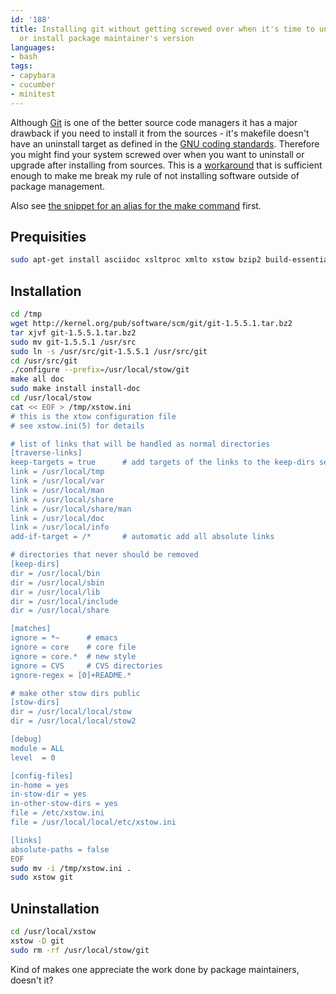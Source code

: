 ```yaml
---
id: '188'
title: Installing git without getting screwed over when it's time to uninstall, upgrade
  or install package maintainer's version
languages:
- bash
tags:
- capybara
- cucumber
- minitest
---
```

Although [Git](http://git.or.cz/) is one of the better source code managers it has a major drawback if you need to install it from the sources - it's makefile doesn't have an uninstall target as defined in the [GNU coding standards](http://www.gnu.org/prep/standards/html_node/Standard-Targets.html). Therefore you might find your system screwed over when you want to uninstall or upgrade after installing from sources. This is a [workaround](http://kerneltrap.org/mailarchive/git/2007/7/18/251958) that is sufficient enough to make me break my rule of not installing software outside of package management.

Also see [the snippet for an alias for the make command](http://snippets.aktagon.com/snippets/195-Nifty-alias-for-the-make-command-to-create-an-optimal-amount-of-processes-depending-on-the-number-of-CPU-s-you-have) first.

Prequisities
------------


```bash
sudo apt-get install asciidoc xsltproc xmlto xstow bzip2 build-essential zlib1g-dev tcl8.4
```
    

Installation
------------


```bash
cd /tmp
wget http://kernel.org/pub/software/scm/git/git-1.5.5.1.tar.bz2
tar xjvf git-1.5.5.1.tar.bz2
sudo mv git-1.5.5.1 /usr/src
sudo ln -s /usr/src/git-1.5.5.1 /usr/src/git
cd /usr/src/git
./configure --prefix=/usr/local/stow/git
make all doc
sudo make install install-doc
cd /usr/local/stow
cat << EOF > /tmp/xstow.ini
# this is the xtow configuration file
# see xstow.ini(5) for details

# list of links that will be handled as normal directories
[traverse-links] 
keep-targets = true      # add targets of the links to the keep-dirs section
link = /usr/local/tmp
link = /usr/local/var
link = /usr/local/man
link = /usr/local/share
link = /usr/local/share/man
link = /usr/local/doc
link = /usr/local/info
add-if-target = /*       # automatic add all absolute links

# directories that never should be removed
[keep-dirs]
dir = /usr/local/bin
dir = /usr/local/sbin
dir = /usr/local/lib
dir = /usr/local/include
dir = /usr/local/share

[matches]
ignore = *~      # emacs
ignore = core    # core file
ignore = core.*  # new style
ignore = CVS     # CVS directories
ignore-regex = [0]+README.*

# make other stow dirs public
[stow-dirs]
dir = /usr/local/local/stow
dir = /usr/local/local/stow2

[debug]
module = ALL
level  = 0

[config-files]
in-home = yes
in-stow-dir = yes
in-other-stow-dirs = yes
file = /etc/xstow.ini
file = /usr/local/local/etc/xstow.ini

[links]
absolute-paths = false
EOF
sudo mv -i /tmp/xstow.ini .
sudo xstow git
```
    

Uninstallation
--------------


```bash
cd /usr/local/xstow
xstow -D git
sudo rm -rf /usr/local/stow/git
```
    

Kind of makes one appreciate the work done by package maintainers, doesn't it?

